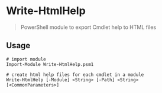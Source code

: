# Write-HtmlHelp

> PowerShell module to export Cmdlet help to HTML files

## Usage
```
# import module
Import-Module Write-HtmlHelp.psm1

# create html help files for each cmdlet in a module
Write-HtmlHelp [-Module] <String> [-Path] <String> [<CommonParameters>]
```